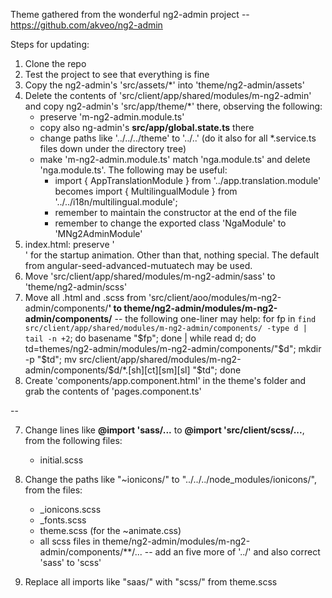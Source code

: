 Theme gathered from the wonderful ng2-admin project -- https://github.com/akveo/ng2-admin

Steps for updating:
1) Clone the repo
2) Test the project to see that everything is fine
3) Copy the ng2-admin's 'src/assets/*' into 'theme/ng2-admin/assets'
4) Delete the contents of 'src/client/app/shared/modules/m-ng2-admin' and copy ng2-admin's 'src/app/theme/*' there, observing the following:
   - preserve 'm-ng2-admin.module.ts'
   - copy also ng-admin's **src/app/global.state.ts** there
   - change paths like '../../../theme' to '../..' (do it also for all *.service.ts files down under the directory tree)
   - make 'm-ng2-admin.module.ts' match 'nga.module.ts' and delete 'nga.module.ts'. The following may be useful:
     - import { AppTranslationModule } from '../app.translation.module' becomes import { MultilingualModule } from '../../i18n/multilingual.module';
     - remember to maintain the constructor at the end of the file
     - remember to change the exported class 'NgaModule' to 'MNg2AdminModule'
5) index.html: preserve '<div id="preloader">' for the startup animation. Other than that, nothing special. The default from angular-seed-advanced-mutuatech may be used.
6) Move 'src/client/app/shared/modules/m-ng2-admin/sass' to 'theme/ng2-admin/scss'
7) Move all .html and .scss from 'src/client/aoo/modules/m-ng2-admin/components/**' to theme/ng2-admin/modules/m-ng2-admin/components/** -- the following one-liner may help: for fp in `find src/client/app/shared/modules/m-ng2-admin/components/ -type d | tail -n +2`; do basename "$fp"; done | while read d; do td=themes/ng2-admin/modules/m-ng2-admin/components/"$d"; mkdir -p "$td"; mv src/client/app/shared/modules/m-ng2-admin/components/$d/*.[sh][ct][sm][sl] "$td"; done
6) Create 'components/app.component.html' in the theme's folder and grab the contents of 'pages.component.ts'

--

7) Change lines like **@import 'sass/...** to **@import 'src/client/scss/...**, from the following files:
   - initial.scss

8) Change the paths like "~ionicons/" to "../../../node_modules/ionicons/", from the files:
   - _ionicons.scss
   - _fonts.scss
   - theme.scss (for the ~animate.css)
   - all scss files in theme/ng2-admin/modules/m-ng2-admin/components/**/... -- add an five more of '../' and also correct 'sass' to 'scss'

9) Replace all imports like "saas/" with "scss/" from theme.scss